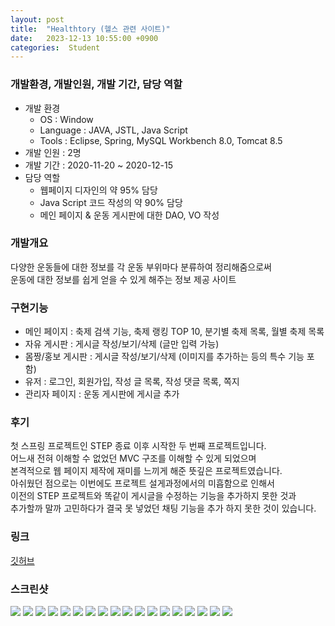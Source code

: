 ```yaml
---
layout: post
title:  "Healthtory (헬스 관련 사이트)"
date:   2023-12-13 10:55:00 +0900
categories:  Student
---
```


### 개발환경, 개발인원, 개발 기간, 담당 역할

- 개발 환경
    - OS : Window
    - Language : JAVA, JSTL, Java Script
    - Tools : Eclipse, Spring, MySQL Workbench 8.0, Tomcat 8.5
- 개발 인원 : 2명
- 개발 기간 : 2020-11-20 ~ 2020-12-15
- 담당 역할
    - 웹페이지 디자인의 약 95% 담당
    - Java Script 코드 작성의 약 90% 담당
    - 메인 페이지 & 운동 게시판에 대한 DAO, VO 작성

### 개발개요

다양한 운동들에 대한 정보를 각 운동 부위마다 분류하여 정리해줌으로써  
운동에 대한 정보를 쉽게 얻을 수 있게 해주는 정보 제공 사이트

### 구현기능

- 메인 페이지 : 축제 검색 기능, 축제 랭킹 TOP 10, 분기별 축제 목록, 월별 축제 목록
- 자유 게시판 : 게시글 작성/보기/삭제 (글만 입력 가능)
- 몸짱/홍보 게시판 : 게시글 작성/보기/삭제 (이미지를 추가하는 등의 특수 기능 포함)
- 유저 : 로그인, 회원가입, 작성 글 목록, 작성 댓글 목록, 쪽지
- 관리자 페이지 : 운동 게시판에 게시글 추가

### 후기

첫 스프링 프로젝트인 STEP 종료 이후 시작한 두 번째 프로젝트입니다.  
어느새 전혀 이해할 수 없었던 MVC 구조를 이해할 수 있게 되었으며  
본격적으로 웹 페이지 제작에 재미를 느끼게 해준 뜻깊은 프로젝트였습니다.  
아쉬웠던 점으로는 이번에도 프로젝트 설게과정에서의 미흡함으로 인해서  
이전의 STEP 프로젝트와 똑같이 게시글을 수정하는 기능을 추가하지 못한 것과  
추가할까 말까 고민하다가 결국 못 넣었던 채팅 기능을 추가 하지 못한 것이 있습니다.  

### 링크
[깃허브](https://github.com/sangwon0724/Healthtory)

### 스크린샷

<img src="{{site.url}}{{site.baseurl}}{{site.portfolio_img_root}}/Student/Healthtory/01.JPG"/>
<img src="{{site.url}}{{site.baseurl}}{{site.portfolio_img_root}}/Student/Healthtory/02.JPG"/>
<img src="{{site.url}}{{site.baseurl}}{{site.portfolio_img_root}}/Student/Healthtory/03.JPG"/>
<img src="{{site.url}}{{site.baseurl}}{{site.portfolio_img_root}}/Student/Healthtory/04.JPG"/>
<img src="{{site.url}}{{site.baseurl}}{{site.portfolio_img_root}}/Student/Healthtory/05.JPG"/>
<img src="{{site.url}}{{site.baseurl}}{{site.portfolio_img_root}}/Student/Healthtory/06.JPG"/>
<img src="{{site.url}}{{site.baseurl}}{{site.portfolio_img_root}}/Student/Healthtory/07.JPG"/>
<img src="{{site.url}}{{site.baseurl}}{{site.portfolio_img_root}}/Student/Healthtory/08.JPG"/>
<img src="{{site.url}}{{site.baseurl}}{{site.portfolio_img_root}}/Student/Healthtory/09.JPG"/>
<img src="{{site.url}}{{site.baseurl}}{{site.portfolio_img_root}}/Student/Healthtory/10.JPG"/>
<img src="{{site.url}}{{site.baseurl}}{{site.portfolio_img_root}}/Student/Healthtory/11.JPG"/>
<img src="{{site.url}}{{site.baseurl}}{{site.portfolio_img_root}}/Student/Healthtory/12.JPG"/>
<img src="{{site.url}}{{site.baseurl}}{{site.portfolio_img_root}}/Student/Healthtory/13.JPG"/>
<img src="{{site.url}}{{site.baseurl}}{{site.portfolio_img_root}}/Student/Healthtory/14.JPG"/>
<img src="{{site.url}}{{site.baseurl}}{{site.portfolio_img_root}}/Student/Healthtory/15.JPG"/>
<img src="{{site.url}}{{site.baseurl}}{{site.portfolio_img_root}}/Student/Healthtory/16.JPG"/>
<img src="{{site.url}}{{site.baseurl}}{{site.portfolio_img_root}}/Student/Healthtory/17.JPG"/>
<img src="{{site.url}}{{site.baseurl}}{{site.portfolio_img_root}}/Student/Healthtory/18.JPG"/>